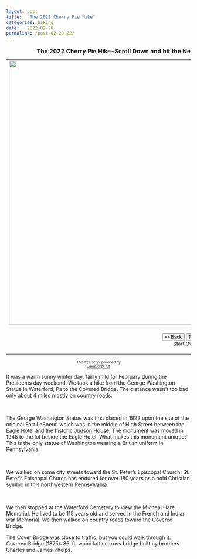 ```yaml
---
layout: post
title:  "The 2022 Cherry Pie Hike"
categories: hiking
date:   2022-02-20
permalink: /post-02-20-22/
---
```


<table border="0" cellpadding="0">
  <caption><strong>The 2022 Cherry Pie Hike-Scroll Down and hit the Next button to view slide show,read the story below.</strong></caption>
  <tr>
    <td width="100%"><img src="https://i.imgur.com/4IMcjX4h.jpg" width="960" height="720" class="responsive" name="photoslider"></td>
  </tr>
  <tr>
    <td width="100%"><form method="POST" name="rotater">
      <div align="center"><center><p><script language="JavaScript1.1">
var photos=new Array()
var which=0

/*Change the below variables to reference your own images. You may have as many images in the slider as you wish*/
photos[0]="https://i.imgur.com/4IMcjX4h.jpg"
photos[1]="https://i.imgur.com/27uJ4JNh.jpg"
photos[2]="https://i.imgur.com/Ew1QvbTh.jpg"
photos[3]="https://i.imgur.com/FYKQzuTh.jpg"
photos[4]="https://i.imgur.com/b9qk52dh.jpg"
photos[5]="https://i.imgur.com/BZdHs0Zh.jpg"
photos[6]="https://i.imgur.com/zK2HgCih.jpg"
photos[7]="https://i.imgur.com/1qfyhr3h.jpg"
photos[8]="https://i.imgur.com/1W1P4Peh.jpg"






function backward(){
if (which>0){
window.status=''
which--
document.images.photoslider.src=photos[which]
}
}

function forward(){
if (which<photos.length-1){
which++
document.images.photoslider.src=photos[which]
}
else window.status='End of gallery'
}
</script><input type="button" value="&lt;&lt;Back" name="B2"
      onClick="backward()"> <input type="button" value="Next&gt;&gt;" name="B1"
      onClick="forward()"><br>
      <a href="#" onClick="which=1;backward();return false"><small>Start Over</small></a></p>
      </center></div>
    </form>
    </td>
  </tr>
</table>

<p align="center"><font face="arial" size="-2">This free script provided by</font><br>
<font face="arial, helvetica" size="-2"><a href="http://javascriptkit.com">JavaScript
Kit</a></font></p>


<p>It was a warm sunny winter day, fairly mild for February during the Presidents day weekend. We took a hike from the George Washington Statue in Waterford, Pa to the Covered Bridge. The distance wasn't too bad only about 4 miles mostly on country roads.</p><br>

 <p>The George Washington Statue  was first placed in 1922 upon the site of the original Fort LeBoeuf, which was in the middle of High Street between the Eagle Hotel and the historic Judson House. The monument was moved in 1945 to the lot beside the Eagle Hotel. What makes this monument unique? This is the only statue of Washington wearing a British uniform in Pennsylvania.</p><br>
 
 <p>We walked on some city streets toward the St. Peter’s Episcopal Church. St. Peter’s Episcopal Church has endured for over 180 years as a bold Christian symbol in this northwestern Pennsylvania.</p><br>
  <p>We then stopped at the Waterford Cemetery to view the  Micheal Hare Memorial. He lived to be 115 years old and served in the French and Indian war Memorial.
  We then walked on country roads toward the Covered Bridge.</p>
  
  <p>The Cover Bridge was close to traffic, but you could walk through it. Covered Bridge (1875): 86-ft. wood lattice truss bridge built by brothers Charles and James Phelps.</p><br>
<br>
<br>




